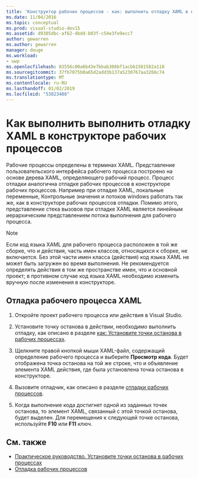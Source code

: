 ```yaml
---
title: 'Конструктор рабочих процессов - как: выполнить отладку XAML в конструкторе рабочих процессов'
ms.date: 11/04/2016
ms.topic: conceptual
ms.prod: visual-studio-dev15
ms.assetid: d9305dbc-af62-4bdd-b03f-c54e3fe9ecc7
author: gewarren
ms.author: gewarren
manager: douge
ms.workload:
- uwp
ms.openlocfilehash: 03556c00a6b43e7bbab308bf1acbb1501582a118
ms.sourcegitcommit: 37fb7075b0a65d2add3b137a5230767aa3266c74
ms.translationtype: MT
ms.contentlocale: ru-RU
ms.lasthandoff: 01/02/2019
ms.locfileid: "53823488"
---
```

# <a name="how-to-debug-xaml-with-the-workflow-designer"></a>Как выполнить выполнить отладку XAML в конструкторе рабочих процессов

Рабочие процессы определены в терминах XAML. Представление пользовательского интерфейса рабочего процесса построено на основе дерева XAML, определяющего рабочий процесс. Процесс отладки аналогична отладке рабочих процессов в конструкторе рабочих процессов. Например при отладке XAML, локальные переменные, Контрольные значения и потоков windows работать так же, как в конструкторе рабочих процессов отладки. Помимо этого, представление стека вызовов при отладке XAML является линейным иерархическим представлением потока выполнения для рабочего процесса.

> [!NOTE]
> Если код языка XAML для рабочего процесса расположен в той же сборке, что и действия, часть имен классов, относящихся к сборке, не включается. Без этой части имен класса (действия) код языка XAML не может быть загружен во время выполнения. Не рекомендуется определять действия в том же пространстве имен, что и основной проект; в противном случае код языка XAML необходимо изменить вручную после изменения в конструкторе.

## <a name="to-debug-workflow-xaml"></a>Отладка рабочего процесса XAML

1.  Откройте проект рабочего процесса или действия в Visual Studio.

2.  Установите точку останова в действии, необходимо выполнить отладку, как описано в разделе [как: Установите точки останова в рабочих процессах](../workflow-designer/how-to-set-breakpoints-in-workflows.md).

3.  Щелкните правой кнопкой мыши XAML-файл, содержащий определение рабочего процесса и выберите **Просмотр кода**. Будет отображена точка останова на той же строке, что и объявление элемента XAML действия, где была установлена точка останова в конструкторе.

4.  Вызовите отладчик, как описано в разделе [отладки рабочих процессов](debugging-workflows-with-the-workflow-designer.md).

5.  Когда выполнение кода достигнет одной из заданных точек останова, то элемент XAML, связанный с этой точкой останова, будет выделен. Для перемещения к следующей точке останова, используйте **F10** или **F11** ключ.

## <a name="see-also"></a>См. также

- [Практическое руководство. Установите точки останова в рабочих процессах](../workflow-designer/how-to-set-breakpoints-in-workflows.md)
- [Отладка рабочих процессов](debugging-workflows-with-the-workflow-designer.md)